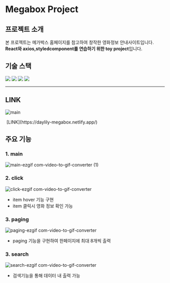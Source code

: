 # Megabox Project

## 프로젝트 소개

본 프로젝트는 메가박스 홈페이지를 참고하여 창작한 영화정보 안내사이트입니다.
**React와 axios,styledcomponent를 연습하기 위한 toy project**입니다.

## 기술 스택

<img src="https://img.shields.io/badge/react-61DAFB?style=for-the-badge&logo=react&logoColor=black"> <img src="https://img.shields.io/badge/javascript-F7DF1E?style=for-the-badge&logo=javascript&logoColor=black"> <img src="https://img.shields.io/badge/css-1572B6?style=for-the-badge&logo=css3&logoColor=white"> <img src="https://img.shields.io/badge/styledcomponents-DB7093?style=for-the-badge&logo=sty ledcomponents&logoColor=white">

---

## LINK

![main](https://github.com/daylilyyy/megabox-project/assets/160338418/f5d1e777-3248-4b53-b0e2-d71635511c17)

<img >
[LINK](https://daylily-megabox.netlify.app/)

## 주요 기능

### 1. main

![main-ezgif com-video-to-gif-converter (1)](https://github.com/daylilyyy/megabox-project/assets/160338418/d37f6468-6a60-42ea-9365-fd4e71cf39c0)

### 2. click

![click-ezgif com-video-to-gif-converter](https://github.com/daylilyyy/megabox-project/assets/160338418/a2f54286-5c64-4047-84a1-c749495fb875)

- item hover 기능 구현
- item 클릭시 영화 정보 확인 가능

### 3. paging

![paging-ezgif com-video-to-gif-converter](https://github.com/daylilyyy/megabox-project/assets/160338418/9584397c-3c3d-4dca-8cf6-3b5aeb6330bc)

- paging 기능을 구현하여 한페이지에 최대 8개씩 출력

### 3. search

![search-ezgif com-video-to-gif-converter](https://github.com/daylilyyy/megabox-project/assets/160338418/7438d398-976b-483d-bc42-59c72f9e7ac3)

- 검색기능을 통해 데이터 내 출력 가능
